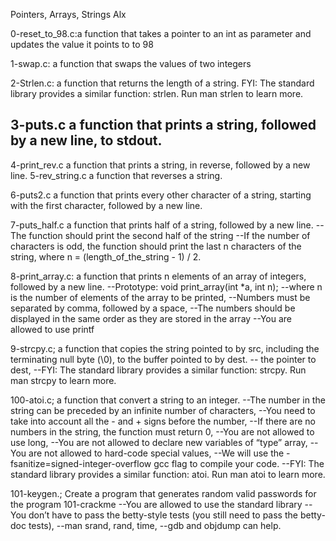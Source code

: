 Pointers, Arrays, Strings Alx

0-reset_to_98.c:a function that takes a pointer to an int as parameter and updates the value it points to to 98

1-swap.c:  a function that swaps the values of two integers

2-Strlen.c:  a function that returns the length of a string.
FYI: The standard library provides a similar function: strlen. Run man strlen to learn more.

3-puts.c  a function that prints a string, followed by a new line, to stdout.
--
4-print_rev.c  a function that prints a string, in reverse, followed by a new line.
5-rev_string.c  a function that reverses a string.

6-puts2.c  a function that prints every other character of a string, starting with the first character, followed by a new line.

7-puts_half.c a function that prints half of a string, followed by a new line.
--The function should print the second half of the string
--If the number of characters is odd, the function should print the last n characters of the string, where n = (length_of_the_string - 1) / 2.

8-print_array.c: a function that prints n elements of an array of integers, followed by a new line.
--Prototype: void print_array(int *a, int n);
--where n is the number of elements of the array to be printed,
--Numbers must be separated by comma, followed by a space,
--The numbers should be displayed in the same order as they are stored in the array
--You are allowed to use printf

9-strcpy.c; a function that copies the string pointed to by src, including the terminating null byte (\0), to the buffer pointed to by dest.
-- the pointer to dest,
--FYI: The standard library provides a similar function: strcpy. Run man strcpy to learn more.

100-atoi.c; a function that convert a string to an integer.
--The number in the string can be preceded by an infinite number of characters,
--You need to take into account all the - and + signs before the number,
--If there are no numbers in the string, the function must return 0,
--You are not allowed to use long,
--You are not allowed to declare new variables of “type” array,
--You are not allowed to hard-code special values,
--We will use the -fsanitize=signed-integer-overflow gcc flag to compile your code.
--FYI: The standard library provides a similar function: atoi. Run man atoi to learn more.

101-keygen.; Create a program that generates random valid passwords for the program 101-crackme
--You are allowed to use the standard library
--You don’t have to pass the betty-style tests (you still need to pass the betty-doc tests),
--man srand, rand, time,
--gdb and objdump can help. 
